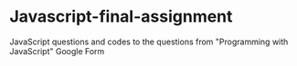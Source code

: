 # Javascript-final-assignment
JavaScript questions and codes to the questions from "Programming with JavaScript" Google Form
